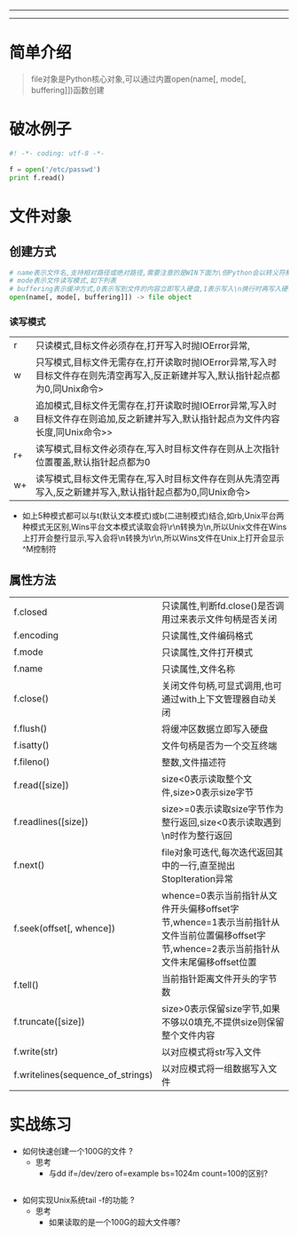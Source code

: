 ----



----

# 简单介绍

> file对象是Python核心对象,可以通过内置open(name[, mode[, buffering]])函数创建

# 破冰例子

```python
#! -*- coding: utf-8 -*-

f = open('/etc/passwd')
print f.read()
```

# 文件对象

## 创建方式

````python
# name表示文件名,支持相对路径或绝对路径,需要注意的是WIN下面为\但Python会以转义符解析,所以需要写成\\形式
# mode表示文件读写模式,如下列表
# buffering表示缓冲方式,0表示写到文件的内容立即写入硬盘,1表示写入\n换行时再写入硬盘,小于0表示使用系统默认缓冲大小,大于1时表示使用其作为缓冲大小
open(name[, mode[, buffering]]) -> file object 
````

### 读写模式

|      |                                                              |
| ---- | ------------------------------------------------------------ |
| r    | 只读模式,目标文件必须存在,打开写入时抛IOError异常,           |
| w    | 只写模式,目标文件无需存在,打开读取时抛IOError异常,写入时目标文件存在则先清空再写入,反正新建并写入,默认指针起点都为0,同Unix命令> |
| a    | 追加模式,目标文件无需存在,打开读取时抛IOError异常,写入时目标文件存在则追加,反之新建并写入,默认指针起点为文件内容长度,同Unix命令>> |
| r+   | 读写模式,目标文件必须存在,写入时目标文件存在则从上次指针位置覆盖,默认指针起点都为0 |
| w+   | 读写模式,目标文件无需存在,写入时目标文件存在则从先清空再写入,反之新建并写入,默认指针起点都为0,同Unix命令> |

* 如上5种模式都可以与t(默认文本模式)或b(二进制模式)结合,如rb,Unix平台两种模式无区别,Wins平台文本模式读取会将\r\n转换为\n,所以Unix文件在Wins上打开会整行显示,写入会将\n转换为\r\n,所以Wins文件在Unix上打开会显示^M控制符

## 属性方法

|                                   |                                                              |
| --------------------------------- | ------------------------------------------------------------ |
| f.closed                          | 只读属性,判断fd.close()是否调用过来表示文件句柄是否关闭      |
| f.encoding                        | 只读属性,文件编码格式                                        |
| f.mode                            | 只读属性,文件打开模式                                        |
| f.name                            | 只读属性,文件名称                                            |
| f.close()                         | 关闭文件句柄,可显式调用,也可通过with上下文管理器自动关闭     |
| f.flush()                         | 将缓冲区数据立即写入硬盘                                     |
| f.isatty()                        | 文件句柄是否为一个交互终端                                   |
| f.fileno()                        | 整数,文件描述符                                              |
| f.read([size])                    | size<0表示读取整个文件,size>0表示size字节                    |
| f.readlines([size])               | size>=0表示读取size字节作为整行返回,size<0表示读取遇到\n时作为整行返回 |
| f.next()                          | file对象可迭代,每次迭代返回其中的一行,直至抛出StopIteration异常 |
| f.seek(offset[, whence])          | whence=0表示当前指针从文件开头偏移offset字节,whence=1表示当前指针从文件当前位置偏移offset字节,whence=2表示当前指针从文件末尾偏移offset位置 |
| f.tell()                          | 当前指针距离文件开头的字节数                                 |
| f.truncate([size])                | size>0表示保留size字节,如果不够以0填充,不提供size则保留整个文件内容 |
| f.write(str)                      | 以对应模式将str写入文件                                      |
| f.writelines(sequence_of_strings) | 以对应模式将一组数据写入文件                                 |

# 实战练习

* 如何快速创建一个100G的文件 ?
  * 思考
    * 与dd if=/dev/zero  of=example bs=1024m count=100的区别?

```python

```

* 如何实现Unix系统tail -f的功能 ?
  * 思考
    * 如果读取的是一个100G的超大文件哪?

```python

```





